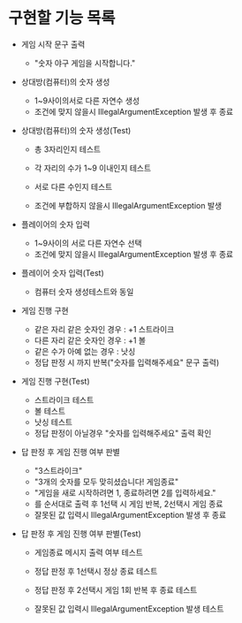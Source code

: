 # 구현할 기능 목록



- 게임 시작 문구 출력
  - "숫자 야구 게임을 시작합니다."

- 상대방(컴퓨터)의 숫자 생성

  - 1~9사이의서로 다른 자연수 생성
  - 조건에 맞지 않을시 IllegalArgumentException 발생 후 종료

- 상대방(컴퓨터)의 숫자 생성(Test)

  - 총 3자리인지 테스트
  - 각 자리의 수가 1~9 이내인지 테스트
  - 서로 다른 수인지 테스트

  - 조건에 부합하지 않을시 IllegalArgumentException 발생

  

- 플레이어의 숫자 입력

  - 1~9사이의 서로 다른 자연수 선택
  - 조건에 맞지 않을시 IllegalArgumentException 발생 후 종료

- 플레이어 숫자 입력(Test)

  - 컴퓨터 숫자 생성테스트와 동일

  

- 게임 진행 구현

  - 같은 자리 같은 숫자인 경우 : +1 스트라이크
  - 다른 자리 같은 숫자인 경우 : +1 볼
  - 같은 수가 아예 없는 경우 : 낫싱
  - 정답 판정 시 까지 반복("숫자를 입력해주세요" 문구 출력)

- 게임 진행 구현(Test)

  - 스트라이크 테스트
  - 볼 테스트
  - 낫싱 테스트
  - 정답 판정이 아닐경우 "숫자를 입력해주세요" 출력 확인

- 답 판정 후 게임 진행 여부 판별

  - "3스트라이크"
  - "3개의 숫자를 모두 맞히셨습니다! 게임종료"
  - "게임을 새로 시작하려면 1, 종료하려면 2를 입력하세요."
  - 를 순서대로 출력 후 1선택 시 게임 반복, 2선택시 게임 종료
  - 잘못된 값 입력시  IllegalArgumentException 발생 후 종료

- 답 판정 후 게임 진행 여부 판별(Test)

  - 게임종료 메시지 출력 여부 테스트

  - 정답 판정 후 1선택시 정상 종료 테스트
  - 정답 판정 후 2선택시 게임 1회 반복 후 종료 테스트
  - 잘못된 값 입력시  IllegalArgumentException 발생 테스트